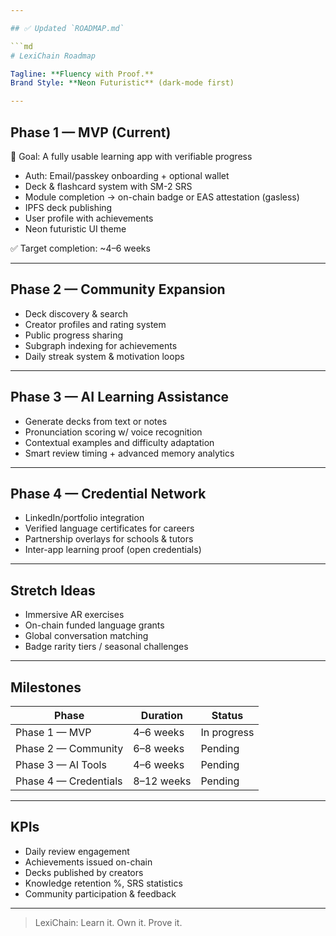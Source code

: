 ```yaml
---

## ✅ Updated `ROADMAP.md`

```md
# LexiChain Roadmap

Tagline: **Fluency with Proof.**
Brand Style: **Neon Futuristic** (dark-mode first)

---
```


## Phase 1 — MVP (Current)

🎯 Goal: A fully usable learning app with verifiable progress

- Auth: Email/passkey onboarding + optional wallet
- Deck & flashcard system with SM-2 SRS
- Module completion → on-chain badge or EAS attestation (gasless)
- IPFS deck publishing
- User profile with achievements
- Neon futuristic UI theme

✅ Target completion: ~4–6 weeks

---

## Phase 2 — Community Expansion

- Deck discovery & search
- Creator profiles and rating system
- Public progress sharing
- Subgraph indexing for achievements
- Daily streak system & motivation loops

---

## Phase 3 — AI Learning Assistance

- Generate decks from text or notes
- Pronunciation scoring w/ voice recognition
- Contextual examples and difficulty adaptation
- Smart review timing + advanced memory analytics

---

## Phase 4 — Credential Network

- LinkedIn/portfolio integration
- Verified language certificates for careers
- Partnership overlays for schools & tutors
- Inter-app learning proof (open credentials)

---

## Stretch Ideas

- Immersive AR exercises
- On-chain funded language grants
- Global conversation matching
- Badge rarity tiers / seasonal challenges

---

## Milestones

| Phase                 | Duration   | Status      |
| --------------------- | ---------- | ----------- |
| Phase 1 — MVP         | 4–6 weeks  | In progress |
| Phase 2 — Community   | 6–8 weeks  | Pending     |
| Phase 3 — AI Tools    | 4–6 weeks  | Pending     |
| Phase 4 — Credentials | 8–12 weeks | Pending     |

---

## KPIs

- Daily review engagement
- Achievements issued on-chain
- Decks published by creators
- Knowledge retention %, SRS statistics
- Community participation & feedback

---

> LexiChain: Learn it. Own it. Prove it.
